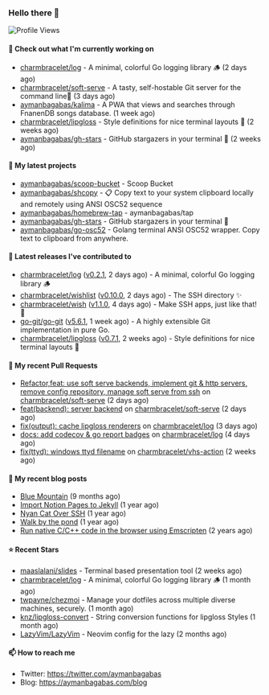 ### Hello there 👋

![Profile Views](https://komarev.com/ghpvc/?username=aymanbagabas&label=PROFILE+VIEWS)

#### 👷 Check out what I'm currently working on

- [charmbracelet/log](https://github.com/charmbracelet/log) - A minimal, colorful Go logging library 🪵 (2 days ago)
- [charmbracelet/soft-serve](https://github.com/charmbracelet/soft-serve) - A tasty, self-hostable Git server for the command line🍦 (3 days ago)
- [aymanbagabas/kalima](https://github.com/aymanbagabas/kalima) - A PWA that views and searches through FnanenDB songs database. (1 week ago)
- [charmbracelet/lipgloss](https://github.com/charmbracelet/lipgloss) - Style definitions for nice terminal layouts 👄 (2 weeks ago)
- [aymanbagabas/gh-stars](https://github.com/aymanbagabas/gh-stars) - GitHub stargazers in your terminal 🌟 (2 weeks ago)

#### 🌱 My latest projects

- [aymanbagabas/scoop-bucket](https://github.com/aymanbagabas/scoop-bucket) - Scoop Bucket
- [aymanbagabas/shcopy](https://github.com/aymanbagabas/shcopy) - 📋 Copy text to your system clipboard locally and remotely using ANSI OSC52 sequence
- [aymanbagabas/homebrew-tap](https://github.com/aymanbagabas/homebrew-tap) - aymanbagabas/tap
- [aymanbagabas/gh-stars](https://github.com/aymanbagabas/gh-stars) - GitHub stargazers in your terminal 🌟
- [aymanbagabas/go-osc52](https://github.com/aymanbagabas/go-osc52) - Golang terminal ANSI OSC52 wrapper. Copy text to clipboard from anywhere.

#### 🔭 Latest releases I've contributed to

- [charmbracelet/log](https://github.com/charmbracelet/log) ([v0.2.1](https://github.com/charmbracelet/log/releases/tag/v0.2.1), 2 days ago) - A minimal, colorful Go logging library 🪵
- [charmbracelet/wishlist](https://github.com/charmbracelet/wishlist) ([v0.10.0](https://github.com/charmbracelet/wishlist/releases/tag/v0.10.0), 2 days ago) - The SSH directory ✨
- [charmbracelet/wish](https://github.com/charmbracelet/wish) ([v1.1.0](https://github.com/charmbracelet/wish/releases/tag/v1.1.0), 4 days ago) - Make SSH apps, just like that! 💫
- [go-git/go-git](https://github.com/go-git/go-git) ([v5.6.1](https://github.com/go-git/go-git/releases/tag/v5.6.1), 1 week ago) - A highly extensible Git implementation in pure Go.
- [charmbracelet/lipgloss](https://github.com/charmbracelet/lipgloss) ([v0.7.1](https://github.com/charmbracelet/lipgloss/releases/tag/v0.7.1), 2 weeks ago) - Style definitions for nice terminal layouts 👄

#### 🔨 My recent Pull Requests

- [Refactor,feat: use soft serve backends, implement git &amp; http servers, remove config repository, manage soft serve from ssh](https://github.com/charmbracelet/soft-serve/pull/231) on [charmbracelet/soft-serve](https://github.com/charmbracelet/soft-serve) (2 days ago)
- [feat(backend): server backend](https://github.com/charmbracelet/soft-serve/pull/230) on [charmbracelet/soft-serve](https://github.com/charmbracelet/soft-serve) (2 days ago)
- [fix(output): cache lipgloss renderers](https://github.com/charmbracelet/log/pull/52) on [charmbracelet/log](https://github.com/charmbracelet/log) (3 days ago)
- [docs: add codecov &amp; go report badges](https://github.com/charmbracelet/log/pull/49) on [charmbracelet/log](https://github.com/charmbracelet/log) (4 days ago)
- [fix(ttyd): windows ttyd filename](https://github.com/charmbracelet/vhs-action/pull/86) on [charmbracelet/vhs-action](https://github.com/charmbracelet/vhs-action) (2 weeks ago)

#### 📜 My recent blog posts

- [Blue Mountain](https://aymanbagabas.com/blog/2022/06/02/blue-mountain.html) (9 months ago)
- [Import Notion Pages to Jekyll](https://aymanbagabas.com/blog/2022/03/29/import-notion-pages-to-jekyll.html) (1 year ago)
- [Nyan Cat Over SSH](https://aymanbagabas.com/blog/2022/03/25/nyan-cat-over-ssh.html) (1 year ago)
- [Walk by the pond](https://aymanbagabas.com/blog/2022/03/10/walk-by-the-pond.html) (1 year ago)
- [Run native C/C&#43;&#43; code in the browser using Emscripten](https://aymanbagabas.com/blog/2020/11/18/run-native-c-c&#43;&#43;-code-in-the-browser-using-emscripten.html) (2 years ago)

#### ⭐ Recent Stars

- [maaslalani/slides](https://github.com/maaslalani/slides) - Terminal based presentation tool (2 weeks ago)
- [charmbracelet/log](https://github.com/charmbracelet/log) - A minimal, colorful Go logging library 🪵 (1 month ago)
- [twpayne/chezmoi](https://github.com/twpayne/chezmoi) - Manage your dotfiles across multiple diverse machines, securely. (1 month ago)
- [knz/lipgloss-convert](https://github.com/knz/lipgloss-convert) - String conversion functions for lipgloss Styles (1 month ago)
- [LazyVim/LazyVim](https://github.com/LazyVim/LazyVim) - Neovim config for the lazy (2 months ago)

#### 📫 How to reach me

- Twitter: https://twitter.com/aymanbagabas
- Blog: https://aymanbagabas.com/blog
